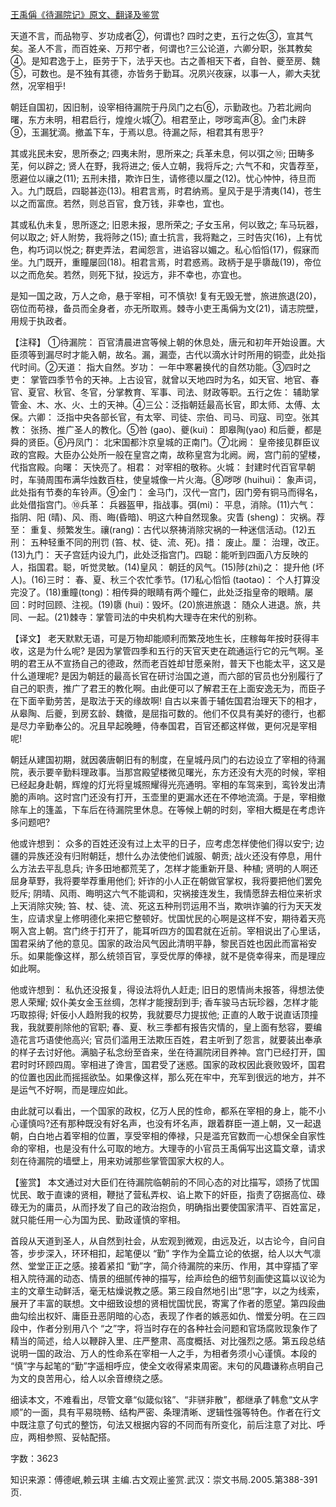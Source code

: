 [王禹偁《待漏院记》原文、翻译及鉴赏](https://www.vrrw.net/wx/14160.html)

天道不言，而品物亨、岁功成者②，何谓也? 四时之吏，五行之佐③，宣其气矣。圣人不言，而百姓亲、万邦宁者，何谓也?三公论道，六卿分职，张其教矣④。是知君逸于上，臣劳于下，法乎天也。古之善相天下者，自咎、夔至房、魏⑤，可数也。是不独有其德，亦皆务于勤耳。况夙兴夜寐，以事一人，卿大夫犹然，况宰相乎!

朝廷自国初，因旧制，设宰相待漏院于丹凤门之右⑥，示勤政也。乃若北阙向曙，东方未明，相君启行，煌煌火城⑦。相君至止，哕哕鸾声⑧。金门未辟⑨，玉漏犹滴。撤盖下车，于焉以息。待漏之际，相君其有思乎?

其或兆民未安，思所泰之; 四夷未附，思所来之; 兵革未息，何以弭之⑩; 田畴多芜，何以辟之; 贤人在野，我将进之; 佞人立朝，我将斥之; 六气不和，灾眚荐至，愿避位以禳之(11); 五刑未措，欺诈日生，请修德以厘之(12)。忧心忡忡，待旦而入。九门既启，四聪甚迩(13)。相君言焉，时君纳焉。皇风于是乎清夷(14)，苍生以之而富庶。若然，则总百官，食万钱，非幸也，宜也。

其或私仇未复，思所逐之; 旧恩未报，思所荣之; 子女玉帛，何以致之; 车马玩器，何以取之; 奸人附势，我将陟之(15); 直士抗言，我将黜之，三时告灾(16)，上有忧色，构巧词以悦之; 群吏弄法，君闻怨言，进谄容以媚之。私心慆慆(17)，假寐而坐。九门既开，重瞳屡回(18)。相君言焉，时君惑焉。政柄于是乎隳哉(19)，帝位以之而危矣。若然，则死下狱，投远方，非不幸也，亦宜也。

是知一国之政，万人之命，悬于宰相，可不慎欤! 复有无毁无誉，旅进旅退(20)，窃位而苟禄，备员而全身者，亦无所取焉。棘寺小吏王禹偁为文(21)，请志院壁，用规于执政者。



【注释】 ①待漏院： 百官清晨进宫等候上朝的休息处，唐元和初年开始设置。大臣须等到漏尽时才能入朝，故名。漏，漏壶，古代以滴水计时所用的铜壶，此处指代时间。②天道： 指大自然。岁功： 一年中寒暑换代的自然功能。③四时之吏： 掌管四季节令的天神。上古设官，就曾以天地四时为名，如天官、地官、春官、夏官、秋官、冬官，分掌教育、军事、司法、财政等职。五行之佐： 辅助掌管金、木、水、火、土的天神。④三公：泛指朝廷最高长官，即太师、太傅、太保。六卿： 泛指中央各部长官，有太宰、司徒、宗伯、司马、司寇、司空。张其教： 张扬、推广圣人的教化。⑤咎 (gao)、夔(kui)： 即皋陶(yao) 和后夔，都是舜的贤臣。⑥丹凤门： 北宋国都汴京皇城的正南门。⑦北阙： 皇帝接见群臣议政的宫殿。大臣办公处所一般在皇宫之南，故称皇宫为北阙。阙，宫门前的望楼，代指宫殿。向曙： 天快亮了。相君： 对宰相的敬称。火城： 封建时代百官早朝时，车骑周围布满华烛数百柱，使皇城像一片火海。⑧哕哕 (huihui)： 象声词，此处指有节奏的车铃声。⑨金门： 金马门，汉代一宫门，因门旁有铜马而得名，此处借指宫门。⑩兵革： 兵器盔甲，指战事。弭(mi)： 平息，消除。(11)六气： 指阴、阳 (晴)、风、雨、晦(昏暗)、明这六种自然现象。灾眚 (sheng)： 灾祸。荐至： 重复、频繁发生。禳(rang)：古代以祭祷消除灾祸的一种迷信活动。(12)五刑： 五种轻重不同的刑罚 (笞、杖、徒、流、死)。措： 废止。厘： 治理，改正。(13)九门： 天子宫廷内设九门，此处泛指宫门。四聪：能听到四面八方反映的人，指国君。聪，听觉灵敏。(14)皇风： 朝廷的风气。(15)陟(zhi)之： 提升他 (坏人)。(16)三时： 春、夏、秋三个农忙季节。(17)私心慆慆 (taotao)： 个人打算没完没了。(18)重瞳(tong)：相传舜的眼睛有两个瞳仁，此处泛指皇帝的眼睛。屡回：时时回顾、注视。(19)隳 (hui)：毁坏。(20)旅进旅退： 随众人进退。旅，共同、一起。(21)棘寺：掌管司法的中央机构大理寺在宋代的别称。

【译文】 老天默默无语，可是万物却能顺利而繁茂地生长，庄稼每年按时获得丰收，这是为什么呢? 是因为掌管四季和五行的天官天吏在疏通运行它的元气啊。圣明的君王从不宣扬自己的德政，然而老百姓却甘愿亲附，普天下也能太平，这又是什么道理呢? 是因为朝廷的最高长官在研讨治国之道，而六部的官员也分别履行了自己的职责，推广了君王的教化啊。由此便可以了解君王在上面安逸无为，而臣子在下面辛勤劳苦，是取法于天的缘故啊! 自古以来善于辅佐国君治理天下的相才，从皋陶、后夔，到房玄龄、魏徵，是屈指可数的。他们不仅具有美好的德行，也都是尽力辛勤奉公的。况且早起晚睡，侍奉国君，百官还都这样做，更何况是宰相呢!

朝廷从建国初期，就因袭唐朝旧有的制度，在皇城丹凤门的右边设立了宰相的待漏院，表示要辛勤料理政事。当那宫殿望楼微见曙光，东方还没有大亮的时候，宰相已经起身赴朝，辉煌的灯光将皇城照耀得光亮通明。宰相的车驾来到，鸾铃发出清脆的声响。这时宫门还没有打开，玉壶里的更漏水还在不停地流滴。于是，宰相撤除车上的篷盖，下车后在待漏院里休息。在等候上朝的时刻，宰相大概是在考虑许多问题吧?

他或许想到： 众多的百姓还没有过上太平的日子，应考虑怎样使他们得以安宁; 边疆的异族还没有归附朝廷，想什么办法使他们诚服、朝贡; 战火还没有停息，用什么方法去平乱息兵; 许多田地都荒芜了，怎样才能重新开垦、种植; 贤明的人啊还屈身草野，我将要举荐重用他们; 奸诈的小人正在朝做官掌权，我将要把他们罢免贬斥; 阴晴、风雨、晦明这六气不能调和，灾祸接连发生，我情愿辞去相位来祈求上天消除灾殃; 笞、杖、徒、流、死这五种刑罚运用不当，欺哄诈骗的行为天天发生，应请求皇上修明德化来把它整顿好。忧国忧民的心啊是这样不安，期待着天亮啊入宫上朝。宫门终于打开了，能耳听四方的国君就在近前。宰相说出了心里话，国君采纳了他的意见。国家的政治风气因此清明平静，黎民百姓也因此而富裕安乐。如果能像这样，那么统领百官，享受优厚的俸禄，就不是侥幸得来，而是理应如此啊。

他或许想到： 私仇还没报复，得设法将仇人赶走; 旧日的恩情尚未报答，得想法使恩人荣耀; 奴仆美女金玉丝绸，怎样才能搜刮到手; 香车骏马古玩珍器，怎样才能巧取掠得; 奸佞小人趋附我的权势，我就要尽力提拔他; 正直的人敢于说直话顶撞我，我就要削除他的官职; 春、夏、秋三季都有报告灾情的，皇上面有愁容，要编造花言巧语使他高兴; 官员们滥用王法欺压百姓，君主听到了怨言，就要装出奉承的样子去讨好他。满脑子私念纷至沓来，坐在待漏院闭目养神。宫门已经打开，国君时时环顾四周。宰相进了谗言，国君受了迷惑。国家的政权因此衰败毁坏，国君的位置也因此而摇摇欲坠。如果像这样，那么死在牢中，充军到很远的地方，并不是运气不好啊，而是理应如此。

由此就可以看出，一个国家的政权，亿万人民的性命，都系在宰相的身上，能不小心谨慎吗?还有那种既没有好名声，也没有坏名声，跟着群臣一道上朝，又一起退朝，白白地占着宰相的位置，享受宰相的俸禄，只是滥充官数而一心想保全自家性命的宰相，也是没有什么可取的地方。大理寺的小官员王禹偁写出这篇文章，请求刻在待漏院的墙壁上，用来劝诫那些掌管国家大权的人。

【鉴赏】 本文通过对大臣们在待漏院临朝前的不同心态的对比描写，颂扬了忧国忧民、敢于直谏的贤相，鞭挞了营私弄权、谄上欺下的奸臣，指责了窃据高位、碌碌无为的庸员，从而抒发了自己的政治抱负，明确指出要使国家清平、百姓富足，就只能任用一心为国为民、勤政谨慎的宰相。

首段从天道到圣人，从自然到社会，从宏观到微观，由远及近，以古论今，自问自答，步步深入，环环相扣，起笔便以 “勤” 字作为全篇立论的依据，给人以大气凛然、堂堂正正之感。接着紧扣 “勤”字，简介待漏院的来历、作用，其中穿插了宰相入院待漏的动态、情景的细腻传神的描写，绘声绘色的细节刻画使这篇以议论为主的文章生动鲜活，毫无枯燥说教之感。第三段自然地引出“思”字，以之为线索，展开了丰富的联想。文中细致设想的贤相忧国忧民，寄寓了作者的愿望。第四段曲曲勾绘出权奸、庸臣丑恶阴暗的心态，表现了作者的嫉恶如仇、憎爱分明。在三四段中，作者分别用八个 “之”字，将当时存在的各种社会问题和官场腐败现象作了精当的简述，给人以鞭辟入里、庄严整肃、高度概括、对比强烈之感。第五段总结说明一国的政治、万人的性命系在宰相一人之手，为相者务须小心谨慎。本段的 “慎”字与起笔的“勤”字遥相呼应，使全文收得紧束周密。末句的风趣谦称点明自己为文的良苦用心，给人以余音缭绕之感。

细读本文，不难看出，尽管文章“似箴似铭”、“非骈非散”，都继承了韩愈“文从字顺”的一面，具有平易晓畅、结构严密、条理清晰、逻辑性强等特色。作者在行文中既注意了句式的整饬，句法又根据内容的不同而有所变化，前后注意了对比、呼应，两相参照、妥帖配搭。

字数：3623

知识来源：傅德岷,赖云琪 主编.古文观止鉴赏.武汉：崇文书局.2005.第388-391页.


